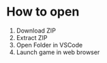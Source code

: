 # How to open
1. Download ZIP
2. Extract ZIP
3. Open Folder in VSCode
4. Launch game in web browser
